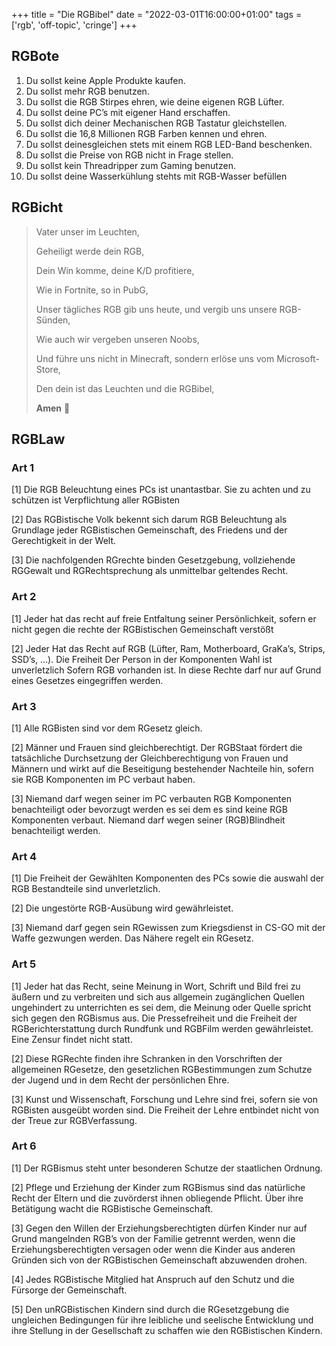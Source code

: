 +++
title = "Die RGBibel"
date = "2022-03-01T16:00:00+01:00"
tags  = ['rgb', 'off-topic', 'cringe']
+++

## RGBote
1. Du sollst keine Apple Produkte kaufen.
2. Du sollst mehr RGB benutzen.
3. Du sollst die RGB Stirpes ehren, wie deine eigenen RGB Lüfter.
4. Du sollst deine PC’s mit eigener Hand erschaffen.
5. Du sollst dich deiner Mechanischen RGB Tastatur gleichstellen.
6. Du sollst die 16,8 Millionen RGB Farben kennen und ehren.
7. Du sollst deinesgleichen stets mit einem RGB LED-Band beschenken.
8. Du sollst die Preise von RGB nicht in Frage stellen.
9. Du sollst kein Threadripper zum Gaming benutzen.
10. Du sollst deine Wasserkühlung stehts mit RGB-Wasser befüllen

## RGBicht
>Vater unser im Leuchten,
>
>Geheiligt werde dein RGB,
>
>Dein Win komme, deine K/D profitiere,
>
>Wie in Fortnite, so in PubG,
>
>Unser tägliches RGB gib uns heute, und vergib uns unsere RGB-Sünden,
>
>Wie auch wir vergeben unseren Noobs,
>
>Und führe uns nicht in Minecraft, sondern erlöse uns vom Microsoft-Store,
>
>Den dein ist das Leuchten und die RGBibel,
>
>__Amen__ 👏

## RGBLaw
### Art 1

[1] Die RGB Beleuchtung eines PCs ist unantastbar. Sie zu achten und zu schützen ist Verpflichtung aller RGBisten

[2] Das RGBistische Volk bekennt sich darum RGB Beleuchtung als Grundlage jeder RGBistischen Gemeinschaft, des Friedens und der Gerechtigkeit in der Welt.

[3] Die nachfolgenden RGrechte binden Gesetzgebung, vollziehende RGGewalt und RGRechtsprechung als unmittelbar geltendes Recht.

### Art 2

[1] Jeder hat das recht auf freie Entfaltung seiner Persönlichkeit, sofern er nicht gegen die rechte der RGBistischen Gemeinschaft verstößt

[2] Jeder Hat das Recht auf RGB (Lüfter, Ram, Motherboard, GraKa’s, Strips, SSD’s, …). Die Freiheit Der Person in der Komponenten Wahl ist unverletzlich Sofern RGB vorhanden ist. In diese Rechte darf nur auf Grund eines Gesetzes eingegriffen werden.

### Art 3

[1] Alle RGBisten sind vor dem RGesetz gleich.

[2] Männer und Frauen sind gleichberechtigt. Der RGBStaat fördert die tatsächliche Durchsetzung der Gleichberechtigung von Frauen und Männern und wirkt auf die Beseitigung bestehender Nachteile hin, sofern sie RGB Komponenten im PC verbaut haben.

[3] Niemand darf wegen seiner im PC verbauten RGB Komponenten benachteiligt oder bevorzugt werden es sei dem es sind keine RGB Komponenten verbaut. Niemand darf wegen seiner (RGB)Blindheit benachteiligt werden.

### Art 4

[1] Die Freiheit der Gewählten Komponenten des PCs sowie die auswahl der RGB Bestandteile sind unverletzlich.

[2] Die ungestörte RGB-Ausübung wird gewährleistet.

[3] Niemand darf gegen sein RGewissen zum Kriegsdienst in CS-GO mit der Waffe gezwungen werden. Das Nähere regelt ein RGesetz.

### Art 5

[1] Jeder hat das Recht, seine Meinung in Wort, Schrift und Bild frei zu äußern und zu verbreiten und sich aus allgemein zugänglichen Quellen ungehindert zu unterrichten es sei dem, die Meinung oder Quelle spricht sich gegen den RGBismus aus. Die Pressefreiheit und die Freiheit der RGBerichterstattung durch Rundfunk und RGBFilm werden gewährleistet. Eine Zensur findet nicht statt.

[2] Diese RGRechte finden ihre Schranken in den Vorschriften der allgemeinen RGesetze, den gesetzlichen RGBestimmungen zum Schutze der Jugend und in dem Recht der persönlichen Ehre.

[3] Kunst und Wissenschaft, Forschung und Lehre sind frei, sofern sie von RGBisten ausgeübt worden sind. Die Freiheit der Lehre entbindet nicht von der Treue zur RGBVerfassung.

### Art 6

[1] Der RGBismus steht unter besonderen Schutze der staatlichen Ordnung.

[2] Pflege und Erziehung der Kinder zum RGBismus sind das natürliche Recht der Eltern und die zuvörderst ihnen obliegende Pflicht. Über ihre Betätigung wacht die RGBistische Gemeinschaft.

[3] Gegen den Willen der Erziehungsberechtigten dürfen Kinder nur auf Grund mangelnden RGB’s von der Familie getrennt werden, wenn die Erziehungsberechtigten versagen oder wenn die Kinder aus anderen Gründen sich von der RGBistischen Gemeinschaft abzuwenden drohen.

[4] Jedes RGBistische Mitglied hat Anspruch auf den Schutz und die Fürsorge der Gemeinschaft.

[5] Den unRGBistischen Kindern sind durch die RGesetzgebung die ungleichen Bedingungen für ihre leibliche und seelische Entwicklung und ihre Stellung in der Gesellschaft zu schaffen wie den RGBistischen Kindern.
